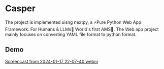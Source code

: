 # Casper

The project is implemented uisng nextpy, a ⚡Pure Python Web App Framework: For Humans & LLMs🤖 World's first AMS🥇.
The Web app project mainly focuses on converting YAML file format to python format.

## Demo
[Screencast from 2024-01-17 22-07-40.webm](https://github.com/anirudh-hegde/Casper/assets/105560839/1a50c35d-f48e-41ad-a4e3-a913fd094ef2)
